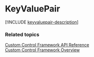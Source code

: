 # KeyValuePair
<!-- 
The System.Dictionary from MicrosoftAjax.d.ts 
-->
[!INCLUDE [keyvaluepair-description](includes/dictionary-description.md)]


### Related topics

[Custom Control Framework API Reference](index.md)<br />
[Custom Control Framework Overview](../custom-control-framework-overview.md)
